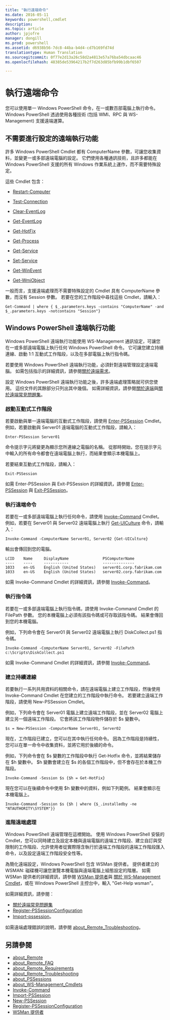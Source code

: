 ```yaml
---
title: "執行遠端命令"
ms.date: 2016-05-11
keywords: powershell,cmdlet
description: 
ms.topic: article
author: jpjofre
manager: dongill
ms.prod: powershell
ms.assetid: d6938b56-7dc8-44ba-b4d4-cd7b169fd74d
translationtype: Human Translation
ms.sourcegitcommit: 0f77e2d13a26c58d2a4813e57a76ba54dbcaac46
ms.openlocfilehash: 48385de53964217b2f7d263d85bfb99b1dbf6507

---
```


# 執行遠端命令
您可以使用單一 Windows PowerShell 命令，在一或數百部電腦上執行命令。 Windows PowerShell 透過使用各種技術 (包括 WMI、RPC 與 WS\-Management) 支援遠端運算。

## 不需要進行設定的遠端執行功能
許多 Windows PowerShell Cmdlet 都有 ComputerName 參數，可讓您收集資料，並變更一或多部遠端電腦的設定。 它們使用各種通訊技術，且許多都能在 Windows PowerShell 支援的所有 Windows 作業系統上運作，而不需要特殊設定。

這些 Cmdlet 包含：

-   [Restart-Computer](https://technet.microsoft.com/en-us/library/dd315301.aspx)

-   [Test-Connection](https://technet.microsoft.com/en-us/library/dd315259.aspx)

-   [Clear-EventLog](https://technet.microsoft.com/en-us/library/dd347552.aspx)

-   [Get-EventLog](https://technet.microsoft.com/en-us/library/dd315250.aspx)

-   [Get-HotFix](https://technet.microsoft.com/en-us/library/e1ef636f-5170-4675-b564-199d9ef6f101)

-   [Get-Process](https://technet.microsoft.com/en-us/library/dd347630.aspx)

-   [Get-Service](https://technet.microsoft.com/en-us/library/dd347591.aspx)

-   [Set-Service](https://technet.microsoft.com/en-us/library/dd315324.aspx)

-   [Get-WinEvent](https://technet.microsoft.com/en-us/library/dd315358.aspx)

-   [Get-WmiObject](https://technet.microsoft.com/en-us/library/dd315295.aspx)

一般而言，支援遠端處理而不需要特殊設定的 Cmdlet 具有 ComputerName 參數，而沒有 Session 參數。 若要在您的工作階段中尋找這些 Cmdlet，請輸入：

```
Get-Command | where { $_.parameters.keys -contains "ComputerName" -and $_.parameters.keys -notcontains "Session"}
```

## Windows PowerShell 遠端執行功能
Windows PowerShell 遠端執行功能使用 WS\-Management 通訊協定，可讓您在一或多部遠端電腦上執行任何 Windows PowerShell 命令。 它可讓您建立持續連線、啟動 1:1 互動式工作階段，以及在多部電腦上執行指令碼。

若要使用 Windows PowerShell 遠端執行功能，必須針對遠端管理設定遠端電腦。 如需包括指示的詳細資訊，請參閱[關於遠端需求](https://technet.microsoft.com/en-us/library/dd315349.aspx)。

設定 Windows PowerShell 遠端執行功能之後，許多遠端處理策略就可供您使用。 這份文件的其餘部分只列出其中幾個。 如需詳細資訊，請參閱[關於遠端](https://technet.microsoft.com/en-us/library/dd347744.aspx)與[關於遠端常見問題集](https://technet.microsoft.com/en-us/library/dd347744.aspx)。

### 啟動互動式工作階段
若要啟動與單一遠端電腦的互動式工作階段，請使用 [Enter-PSSession](https://technet.microsoft.com/en-us/library/dd315384.aspx) Cmdlet。 例如，若要啟動與 Server01 遠端電腦的互動式工作階段，請輸入：

```
Enter-PSSession Server01
```

命令提示字元將變更為顯示您所連線之電腦的名稱。 從那時開始，您在提示字元中輸入的所有命令都會在遠端電腦上執行，而結果會顯示本機電腦上。

若要結束互動式工作階段，請輸入：

```
Exit-PSSession
```

如需 Enter\-PSSession 與 Exit\-PSSession 的詳細資訊，請參閱 [Enter-PSSession](https://technet.microsoft.com/en-us/library/dd315384.aspx) 與 [Exit-PSSession](https://technet.microsoft.com/en-us/library/dd315322.aspx)。

### 執行遠端命令
若要在一或多部遠端電腦上執行任何命令，請使用 [Invoke-Command](https://technet.microsoft.com/en-us/library/dd347578.aspx) Cmdlet。
例如，若要在 Server01 與 Server02 遠端電腦上執行 [Get-UICulture](https://technet.microsoft.com/en-us/library/dd347742.aspx) 命令，請輸入：

```
Invoke-Command -ComputerName Server01, Server02 {Get-UICulture}
```

輸出會傳回到您的電腦。

```
LCID    Name     DisplayName               PSComputerName
----    ----     -----------               --------------
1033    en-US    English (United States)   server01.corp.fabrikam.com
1033    en-US    English (United States)   server02.corp.fabrikam.com
```

如需 Invoke\-Command Cmdlet 的詳細資訊，請參閱 [Invoke-Command](https://technet.microsoft.com/en-us/library/22fd98ba-1874-492e-95a5-c069467b8462)。

### 執行指令碼
若要在一或多部遠端電腦上執行指令碼，請使用 Invoke\-Command Cmdlet 的 FilePath 參數。 您的本機電腦上必須有該指令碼或可存取該指令碼。 結果會傳回到您的本機電腦。

例如，下列命令會在 Server01 與 Server02 遠端電腦上執行 DiskCollect.ps1 指令碼。

```
Invoke-Command -ComputerName Server01, Server02 -FilePath c:\Scripts\DiskCollect.ps1
```

如需 Invoke\-Command Cmdlet 的詳細資訊，請參閱 [Invoke-Command](https://technet.microsoft.com/en-us/library/dd347578.aspx)。

### 建立持續連線
若要執行一系列共用資料的相關命令，請在遠端電腦上建立工作階段，然後使用 Invoke\-Command Cmdlet 在您建立的工作階段中執行命令。 若要建立遠端工作階段，請使用 New\-PSSession Cmdlet。

例如，下列命令會在 Server01 電腦上建立遠端工作階段，並在 Server02 電腦上建立另一個遠端工作階段。 它會將該工作階段物件儲存於 $s 變數中。

```
$s = New-PSSession -ComputerName Server01, Server02
```

現在，工作階段已建立，您可以在其中執行任何命令。 因為工作階段是持續性，您可以在單一命令中收集資料，並將它用於後續的命令。

例如，下列命令會在 $s 變數的工作階段中執行 Get\-Hotfix 命令，並將結果儲存在 $h 變數中。 $h 變數會建立在 $s 的各個工作階段中，但不會存在於本機工作階段。

```
Invoke-Command -Session $s {$h = Get-HotFix}
```

現在您可以在後續命令中使用 $h 變數中的資料，例如下列範例。 結果會顯示在本機電腦上。

```
Invoke-Command -Session $s {$h | where {$_.installedby -ne "NTAUTHORITY\SYSTEM"}}
```

### 進階遠端處理
Windows PowerShell 遠端管理在這裡開始。 使用 Windows PowerShell 安裝的 Cmdlet，您可以同時建立及設定本機與遠端電腦的遠端工作階段、建立自訂與受限制的工作階段、允許使用者從實際隱含執行於遠端工作階段的遠端工作階段匯入命令，以及設定遠端工作階段安全性等。

為簡化遠端設定，Windows PowerShell 包含 WSMan 提供者。 提供者建立的 WSMAN: 磁碟機可讓您瀏覽本機電腦與遠端電腦上組態設定的階層。
如需 WSMan 提供者的詳細資訊，請參閱 [WSMan 提供者](https://technet.microsoft.com/en-us/library/dd819476.aspx)與  [關於 WS-Management Cmdlet](https://technet.microsoft.com/en-us/library/dd819481.aspx)，或在 Windows PowerShell 主控台中，輸入 "Get\-Help wsman"。

如需詳細資訊，請參閱：
- [關於遠端常見問題集](https://technet.microsoft.com/en-us/library/dd315359.aspx)
- [Register-PSSessionConfiguration](https://technet.microsoft.com/en-us/library/dd819496.aspx)
- [Import-pssession](https://technet.microsoft.com/en-us/library/dd347575.aspx)。 

如需遠端處理錯誤的說明，請參閱 [about_Remote_Troubleshooting](https://technet.microsoft.com/en-us/library/dd347642.aspx)。

## 另請參閱
- [about_Remote](https://technet.microsoft.com/en-us/library/9b4a5c87-9162-4adf-bdfe-fbc80b9b8970)
- [about_Remote_FAQ](https://technet.microsoft.com/en-us/library/e23702fd-9415-4a98-9975-390a4d3adc42)
- [about_Remote_Requirements](https://technet.microsoft.com/en-us/library/da213949-134c-4741-b307-81f4492ba1bd)
- [about_Remote_Troubleshooting](https://technet.microsoft.com/en-us/library/2f890148-8578-49ed-85ea-79a489dd6317)
- [about_PSSessions](https://technet.microsoft.com/en-us/library/7a9b4e0e-fa1b-47b0-92f6-6e2995d70acb)
- [about_WS-Management_Cmdlets](https://technet.microsoft.com/en-us/library/6ed3370a-ea10-45a5-9493-696aeace27ed)
- [Invoke-Command](https://technet.microsoft.com/en-us/library/22fd98ba-1874-492e-95a5-c069467b8462)
- [Import-PSSession](https://technet.microsoft.com/en-us/library/048c115e-a6fb-4e0d-8cea-c5ca24630c9d)
- [New-PSSession](https://technet.microsoft.com/en-us/library/59452f12-a11d-4558-99ea-e6ca6ad5ffd3)
- [Register-PSSessionConfiguration](https://technet.microsoft.com/en-us/library/af68867a-d201-4b19-a1de-594015ed8a25)
- [WSMan 提供者](https://technet.microsoft.com/en-us/library/66fe1241-e08f-49ca-832f-a84c33ca8735)




<!--HONumber=Jul16_HO1-->


